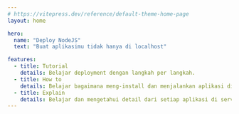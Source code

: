```yaml
---
# https://vitepress.dev/reference/default-theme-home-page
layout: home

hero:
  name: "Deploy NodeJS"
  text: "Buat aplikasimu tidak hanya di localhost"

features:
  - title: Tutorial
    details: Belajar deployment dengan langkah per langkah.
  - title: How to
    details: Belajar bagaimana meng-install dan menjalankan aplikasi di server.
  - title: Explain
    details: Belajar dan mengetahui detail dari setiap aplikasi di server
---
```


